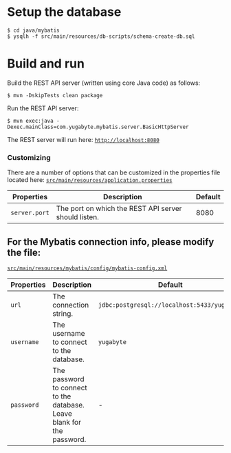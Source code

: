 # Setup the database

```shell
$ cd java/mybatis
$ ysqlh -f src/main/resources/db-scripts/schema-create-db.sql
```

# Build and run

Build the REST API server (written using core Java code) as follows:

```
$ mvn -DskipTests clean package
```

Run the REST API server:

```
$ mvn exec:java -Dexec.mainClass=com.yugabyte.mybatis.server.BasicHttpServer
```

The REST server will run here: [`http://localhost:8080`](http://localhost:8080)

### Customizing

There are a number of options that can be customized in the properties file located here:
[`src/main/resources/application.properties`](https://github.com/YugaByte/orm-examples/blob/master/hibernate/src/main/resources/application.properties)

| Properties    | Description   | Default |
| ------------- | ------------- | ------- |
| `server.port`  | The port on which the REST API server should listen. | 8080 |

## For the Mybatis connection info, please modify the file: 
[`src/main/resources/mybatis/config/mybatis-config.xml`](src/main/resources/mybatis/config/mybatis-config.xml)

| Properties    | Description   | Default |
| ------------- | ------------- | ------- |
| `url`  | The connection string. | `jdbc:postgresql://localhost:5433/yugabyte`  |
| `username` | The username to connect to the database. | `yugabyte` |
| `password` | The password to connect to the database. Leave blank for the password. | - |
